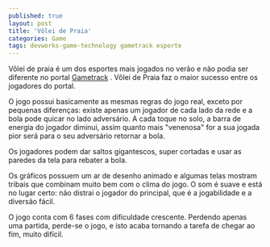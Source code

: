 ```yaml
---
published: true
layout: post
title: 'Vôlei de Praia'
categories: Game
tags: devworks-game-technology gametrack esporte
---
```

Vôlei de praia é um dos esportes mais jogados no verão e não podia ser diferente no portal <a href="http://www.gametrack.com.br" target="_blank">Gametrack</a>
. Vôlei de Praia faz o maior sucesso entre os jogadores do portal.

O jogo possui basicamente as mesmas regras do jogo real, exceto por pequenas diferenças: existe apenas um jogador de cada lado da rede e a bola pode quicar no lado adversário. A cada toque no solo, a barra de energia do jogador diminui, assim quanto mais "venenosa" for a sua jogada pior será para o seu adversário retornar a bola.







Os jogadores podem dar saltos gigantescos, super cortadas e usar as paredes da tela para rebater a bola.

Os gráficos possuem um ar de desenho animado e algumas telas mostram tribais que combinam muito bem com o clima do jogo. O som é suave e está no lugar certo: não distrai o jogador do principal, que é a jogabilidade e a diversão fácil.

O jogo conta com 6 fases com dificuldade crescente. Perdendo apenas uma partida, perde-se o jogo, e isto acaba tornando a tarefa de chegar ao fim, muito difícil.





